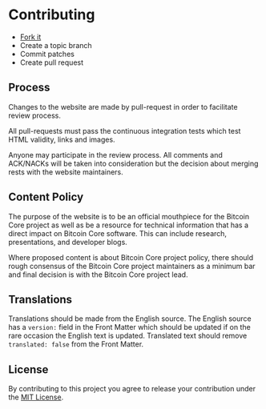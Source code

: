 Contributing
============

 - [Fork it](https://github.com/bitcoin-core/website)
 - Create a topic branch
 - Commit patches
 - Create pull request

## Process

Changes to the website are made by pull-request in order to facilitate review process.

All pull-requests must pass the continuous integration tests which test HTML validity, links and images.

Anyone may participate in the review process. All comments and ACK/NACKs will be taken into consideration but the
decision about merging rests with the website maintainers.

## Content Policy

The purpose of the website is to be an official mouthpiece for the Bitcoin Core project as well as be a resource for technical information
that has a direct impact on Bitcoin Core software. This can include research, presentations, and developer blogs. 

Where proposed content is about Bitcoin Core project policy, there should rough consensus of the Bitcoin Core project maintainers as a minimum bar
and final decision is with the Bitcoin Core project lead.

## Translations

Translations should be made from the English source. The English source has a `version:` field in the Front Matter which should be updated if on the rare
occasion the English text is updated. Translated text should remove `translated: false` from the Front Matter.

## License

By contributing to this project you agree to release your contribution under the [MIT License](/LICENSE).
